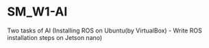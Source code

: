 # SM_W1-AI
Two tasks of AI (Installing ROS on Ubuntu(by VirtualBox) - Write ROS installation steps on Jetson nano)
